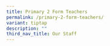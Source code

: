 ```yaml
---
title: Primary 2 Form Teachers
permalink: /primary-2-form-teachers/
variant: tiptap
description: ""
third_nav_title: Our Staff
---
```

<p></p>